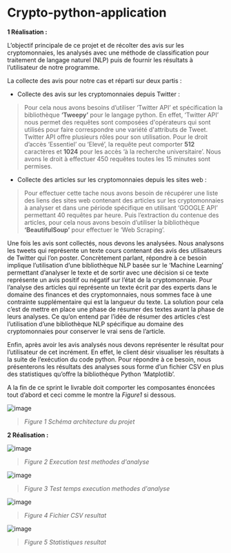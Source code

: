# Crypto-python-application

**1 Réalisation :**

L’objectif principale de ce projet et de récolter des avis sur les
cryptomonnaies, les analysés avec une méthode de classification pour
traitement de langage naturel (NLP) puis de fournir les résultats à
l’utilisateur de notre programme.

La collecte des avis pour notre cas et réparti sur deux partis :

  - Collecte des avis sur les cryptomonnaies depuis Twitter :

> Pour cela nous avons besoins d’utiliser ‘Twitter API’ et spécification
> la bibliothèque **‘Tweepy’** pour le langage python. En effet,
> ‘Twitter API’ nous permet des requêtes sont composées d'opérateurs
> qui sont utilisés pour faire correspondre une variété d'attributs de
> Tweet. Twitter API offre plusieurs rôles pour son utilisation. Pour le
> droit d’accès ‘Essentiel’ ou ‘Elevé’, la requête peut comporter
> **512** caractères et **1024** pour les accès ‘à la recherche
> universitaire’. Nous avons le droit à effectuer 450 requêtes toutes
> les 15 minutes sont permises.

  - Collecte des articles sur les cryptomonnaies depuis les sites web :

> Pour effectuer cette tache nous avons besoin de récupérer une liste
> des liens des sites web contenant des articles sur les cryptomonnaies
> à analyser et dans une période spécifique en utilisant ‘GOOGLE API’
> permettant 40 requêtes par heure. Puis l’extraction du contenue des
> articles, pour cela nous avons besoin d’utiliser la bibliothèque
> **‘BeautifulSoup’** pour effectuer le ‘Web Scraping’.

Une fois les avis sont collectés, nous devons les analysées. Nous
analysons les tweets qui représente un texte cours contenant des avis
des utilisateurs de Twitter qui l’on poster. Concrètement parlant,
répondre à ce besoin implique l’utilisation d’une bibliothèque NLP
basée sur le ‘Machine Learning’ permettant d’analyser le texte et de
sortir avec une décision si ce texte représente un avis positif ou
négatif sur l’état de la cryptomonnaie. Pour l’analyse des articles qui
représente un texte écrit par des experts dans le domaine des finances
et des cryptomonnaies, nous sommes face à une contrainte supplémentaire
qui est la langueur du texte. La solution pour cela c’est de mettre en
place une phase de résumer des textes avant la phase de leurs analyses.
Ce qu’on entend par l’idée de résumer des articles c’est l’utilisation
d’une bibliothèque NLP spécifique au domaine des cryptomonnaies pour
conserver le vrai sens de l’article.

Enfin, après avoir les avis analysés nous devons représenter le résultat
pour l’utilisateur de cet incrément. En effet, le client désir
visualiser les résultats à la suite de l’exécution du code python. Pour
répondre à ce besoin, nous présenterons les résultats des analyses sous
forme d’un fichier CSV en plus des statistiques qu’offre la bibliothèque
Python ‘Matplotlib’.

A la fin de ce sprint le livrable doit comporter les composantes
énoncées tout d’abord et ceci comme le montre la *Figure1* si dessous.

![image](https://user-images.githubusercontent.com/32374946/192635923-db9f7cc2-1dfc-43e9-b2fb-fb56936262ef.png)
> *Figure 1 Schéma architecture du projet*

**2 Réalisation :**

![image](https://user-images.githubusercontent.com/32374946/192635996-f8608830-1b03-4f22-a0e3-40ff9131e086.png)
> *Figure 2 Execution test methodes d'analyse*
> 
![image](https://user-images.githubusercontent.com/32374946/192636062-80e75e25-9954-443b-bb69-cd8b0fc414e7.png)
>
> *Figure 3 Test temps execution methodes d'analyse*
> 
![image](https://user-images.githubusercontent.com/32374946/192636080-75e24910-abeb-477d-86a2-8edb1e8914b5.png)
>
> *Figure 4 Fichier CSV resultat*
> 
![image](https://user-images.githubusercontent.com/32374946/192636111-3a42eaf5-443a-4ca0-9169-65ff9140b17a.png)
>
> *Figure 5 Statistiques resultat*







